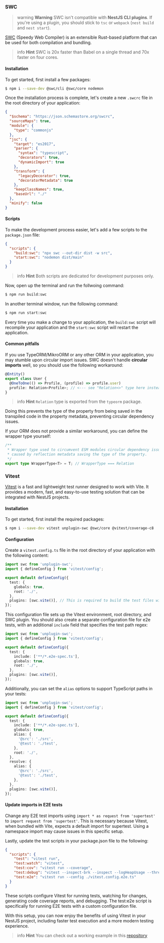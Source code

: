 ### SWC

> warning **Warning** SWC isn't compatible with **NestJS CLI plugins**. If you're using a plugin, you should stick to `tsc` or `webpack` (`nest build` and `nest start`).

[SWC](https://swc.rs/) (Speedy Web Compiler) is an extensible Rust-based platform that can be used for both compilation and bundling.

> info **Hint** SWC is 20x faster than Babel on a single thread and 70x faster on four cores.

#### Installation

To get started, first install a few packages:

```bash
$ npm i --save-dev @swc/cli @swc/core nodemon
```

Once the installation process is complete, let's create a new `.swcrc` file in the root directory of your application:

```json
{
  "$schema": "https://json.schemastore.org/swcrc",
  "sourceMaps": true,
  "module": {
    "type": "commonjs"
  },
  "jsc": {
    "target": "es2017",
    "parser": {
      "syntax": "typescript",
      "decorators": true,
      "dynamicImport": true
    },
    "transform": {
      "legacyDecorator": true,
      "decoratorMetadata": true
    },
    "keepClassNames": true,
    "baseUrl": "./"
  },
  "minify": false
}
```

#### Scripts

To make the development process easier, let's add a few scripts to the `package.json` file:

```json
{
  "scripts": {
    "build:swc": "npx swc --out-dir dist -w src",
    "start:swc": "nodemon dist/main"
  }
}
```

> info **Hint** Both scripts are dedicated for development purposes only.

Now, open up the terminal and run the follwoing command:

```bash
$ npm run build:swc
```

In another terminal window, run the following command:

```bash
$ npm run start:swc
```

Every time you make a change to your application, the `build:swc` script will recompile your application and the `start:swc` script will restart the application.

#### Common pitfalls

If you use TypeORM/MikroORM or any other ORM in your application, you may stumble upon circular import issues. SWC doesn't handle **circular imports** well, so you should use the following workaround:

```typescript
@Entity()
export class User {
  @OneToOne(() => Profile, (profile) => profile.user)
  profile: Relation<Profile>; // <--- see "Relation<>" type here instead of just "Profile"
}
```

> info **Hint** `Relation` type is exported from the `typeorm` package.

Doing this prevents the type of the property from being saved in the transpiled code in the property metadata, preventing circular dependency issues.

If your ORM does not provide a similar workaround, you can define the wrapper type yourself:

```typescript
/**
 * Wrapper type used to circumvent ESM modules circular dependency issue
 * caused by reflection metadata saving the type of the property.
 */
export type WrapperType<T> = T; // WrapperType === Relation
```

### Vitest

[Vitest](https://vitest.dev/) is a fast and lightweight test runner designed to work with Vite. It provides a modern, fast, and easy-to-use testing solution that can be integrated with NestJS projects.

#### Installation

To get started, first install the required packages:

```bash
$ npm i --save-dev vitest unplugin-swc @swc/core @vitest/coverage-c8
```

#### Configuration

Create a `vitest.config.ts` file in the root directory of your application with the following content:

```ts
import swc from 'unplugin-swc';
import { defineConfig } from 'vitest/config';

export default defineConfig({
  test: {
    globals: true,
    root: './',
  },
  plugins: [swc.vite()], // This is required to build the test files with SWC
});
```

This configuration file sets up the Vitest environment, root directory, and SWC plugin. You should also create a separate configuration
file for e2e tests, with an additional `include` field that specifies the test path regex:

```ts
import swc from 'unplugin-swc';
import { defineConfig } from 'vitest/config';

export default defineConfig({
  test: {
    include: ['**/*.e2e-spec.ts'],
    globals: true,
    root: './',
  },
  plugins: [swc.vite()],
});
```

Additionally, you can set the `alias` options to support TypeScript paths in your tests:

```ts
import swc from 'unplugin-swc';
import { defineConfig } from 'vitest/config';

export default defineConfig({
  test: {
    include: ['**/*.e2e-spec.ts'],
    globals: true,
    alias: {
      '@src': './src',
      '@test': './test',
    },
    root: './',
  },
  resolve: {
    alias: {
      '@src': './src',
      '@test': './test',
    },
  },
  plugins: [swc.vite()],
});
```

#### Update imports in E2E tests

Change any E2E test imports using `import * as request from 'supertest'` to `import request from 'supertest'`. This is necessary because Vitest, when bundled with Vite, expects a default import for supertest. Using a namespace import may cause issues in this specific setup.

Lastly, update the test scripts in your package.json file to the following:

```json
{
  "scripts": {
    "test": "vitest run",
    "test:watch": "vitest",
    "test:cov": "vitest run --coverage",
    "test:debug": "vitest --inspect-brk --inspect --logHeapUsage --threads=false",
    "test:e2e": "vitest run --config ./vitest.config.e2e.ts"
  }
}
```

These scripts configure Vitest for running tests, watching for changes, generating code coverage reports, and debugging. The test:e2e script is specifically for running E2E tests with a custom configuration file.

With this setup, you can now enjoy the benefits of using Vitest in your NestJS project, including faster test execution and a more modern testing experience.

> info **Hint** You can check out a working example in this [repository](https://github.com/TrilonIO/nest-vitest)
